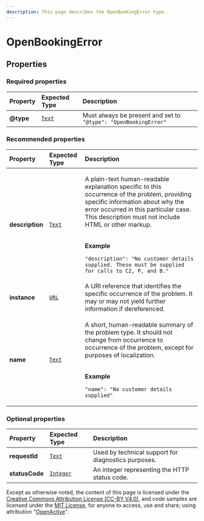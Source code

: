 ```yaml
---
description: This page describes the OpenBookingError type.
---
```


# OpenBookingError

## **Properties**

### **Required properties**

| Property | Expected Type | Description |
| :--- | :--- | :--- |
| **@type** |  [`Text`](https://schema.org/Text) |  Must always be present and set to `"@type": "OpenBookingError"` |

### **Recommended properties**

<table>
  <thead>
    <tr>
      <th style="text-align:left">Property</th>
      <th style="text-align:left">Expected Type</th>
      <th style="text-align:left">Description</th>
    </tr>
  </thead>
  <tbody>
    <tr>
      <td style="text-align:left"><b>description</b>
      </td>
      <td style="text-align:left"> <a href="https://schema.org/Text"><code>Text</code></a>
      </td>
      <td style="text-align:left">
        <p>A plain-text human-readable explanation specific to this occurrence of
          the problem, providing specific information about why the error occurred
          in this particular case. This description must not include HTML or other
          markup.</p>
        <p>
          <br /><b>Example</b>
        </p>
        <p><code>&quot;description&quot;: &quot;No customer details supplied. These must be supplied for calls to C2, P, and B.&quot;</code>
        </p>
      </td>
    </tr>
    <tr>
      <td style="text-align:left"><b>instance</b>
      </td>
      <td style="text-align:left"> <a href="https://schema.org/URL"><code>URL</code></a>
      </td>
      <td style="text-align:left">A URI reference that identifies the specific occurrence of the problem.
        It may or may not yield further information if dereferenced.</td>
    </tr>
    <tr>
      <td style="text-align:left"><b>name</b>
      </td>
      <td style="text-align:left"> <a href="https://schema.org/Text"><code>Text</code></a>
      </td>
      <td style="text-align:left">
        <p>A short, human-readable summary of the problem type. It should not change
          from occurrence to occurrence of the problem, except for purposes of localization.</p>
        <p>
          <br /><b>Example</b>
        </p>
        <p><code>&quot;name&quot;: &quot;No customer details supplied&quot;</code>
        </p>
      </td>
    </tr>
  </tbody>
</table>

### **Optional properties**

| Property | Expected Type | Description |
| :--- | :--- | :--- |
| **requestId** |  [`Text`](https://schema.org/Text) | Used by technical support for diagnostics purposes. |
| **statusCode** |  [`Integer`](https://schema.org/Integer) | An integer representing the HTTP status code. |

Except as otherwise noted, the content of this page is licensed under the [Creative Commons Attribution License \(CC-BY V4.0\)](https://creativecommons.org/licenses/by/4.0/), and code samples are licensed under the [MIT License](https://opensource.org/licenses/MIT), for anyone to access, use and share; using attribution "[OpenActive](https://www.openactive.io/)".

